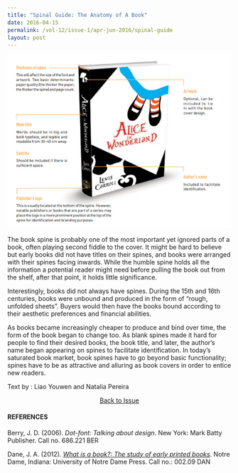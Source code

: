 ```yaml
---
title: "Spinal Guide: The Anatomy of A Book"
date: 2016-04-15
permalink: /vol-12/issue-1/apr-jun-2016/spinal-guide
layout: post
---
```

![Alt text for image on Isomer site](/images/Vol-12-issue-1/spinal_guide.jpg)

The book spine is probably one of the most important yet ignored parts of a book, often playing second fiddle to the cover. It might be hard to believe but early books did not have titles on their spines, and books were arranged with their spines facing inwards. While the humble spine holds all the information a potential reader might need before pulling the book out from the shelf, after that point, it holds little significance.

Interestingly, books did not always have spines. During the 15th and 16th centuries, books were unbound and produced in the form of “rough, unfolded sheets”. Buyers would then have the books bound according to their aesthetic preferences and financial abilities.

As books became increasingly cheaper to produce and bind over time, the form of the book began to change too. As blank spines made it hard for people to find their desired books, the book title, and later, the author’s name began appearing on spines to facilitate identification. In today’s saturated book market, book spines have to go beyond basic functionality; spines have to be as attractive and alluring as book covers in order to entice new readers.

Text by : Liao Youwen and Natalia Pereira

<a href="/vol-12/issue-1/apr-jun-2016/"><center>Back to Issue</center></a>


#### **REFERENCES**

Berry, J. D. (2006). *Dot-font: Talking about design*. New York: Mark Batty Publisher. Call no. 686.221 BER

Dane, J. A. (2012). *[What is a book?: The study of early printed books](https://eservice.nlb.gov.sg/item_holding.aspx?bid=200123493)*. Notre Dame, Indiana: University of Notre Dame Press. Call no.: 002.09 DAN